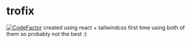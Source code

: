 # trofix
[![CodeFactor](https://www.codefactor.io/repository/github/trofixxd/trofix/badge)](https://www.codefactor.io/repository/github/trofixxd/trofix)
created using react + tailwindcss 
first time using both of them so probably not the best :)
